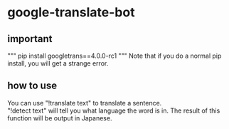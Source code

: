 # google-translate-bot

## important
"""
pip install googletrans==4.0.0-rc1
"""
Note that if you do a normal pip install, you will get a strange error.
## how to use
You can use "!translate text" to translate a sentence.<br>
"!detect text" will tell you what language the word is in.  The result of this function will be output in Japanese.